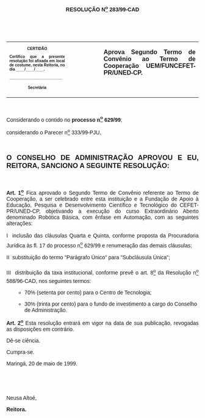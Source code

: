 <BODY>

<B><FONT FACE="Arial"><P ALIGN="CENTER"></P>
<P ALIGN="CENTER">RESOLU&Ccedil;&Atilde;O  N<U><SUP>o</U></SUP> 283/99-CAD</P>
<P ALIGN="JUSTIFY"></P>
<P ALIGN="JUSTIFY">&nbsp;</P>
</B><P ALIGN="JUSTIFY">&nbsp;</P></FONT>
<TABLE CELLSPACING=0 BORDER=0 CELLPADDING=7 WIDTH=621>
<TR><TD WIDTH="32%" VALIGN="TOP">
<B><FONT FACE="Arial" SIZE=1><P ALIGN="CENTER">CERTID&Atilde;O</P>
<P ALIGN="JUSTIFY">   Certifico que a presente resolu&ccedil;&atilde;o foi afixada em local de costume, nesta Reitoria, no dia ____/____/____.</P>
<P ALIGN="JUSTIFY"></P>
<P ALIGN="JUSTIFY">_________________________</P>
<P ALIGN="CENTER">Secret&aacute;ria</B></FONT></TD>
<TD WIDTH="17%" VALIGN="TOP">&nbsp;</TD>
<TD WIDTH="52%" VALIGN="TOP">
<B><FONT FACE="Arial"><P ALIGN="JUSTIFY">Aprova Segundo Termo de Conv&ecirc;nio ao Termo de Coopera&ccedil;&atilde;o UEM/FUNCEFET-PR/UNED-CP.</B></FONT></TD>
</TR>
</TABLE>

<FONT FACE="Arial"><P ALIGN="JUSTIFY"></P>
<P ALIGN="JUSTIFY">&nbsp;</P>
<P ALIGN="JUSTIFY">&#9;Considerando o contido no <B>processo n<U><SUP>o</U></SUP> 629/99</B>;</P>
<P ALIGN="JUSTIFY">&#9;considerando o Parecer n<U><SUP>o</U></SUP> 333/99-PJU,</P>
<B><P ALIGN="JUSTIFY"></P>
<P ALIGN="JUSTIFY">&nbsp;</P>
</FONT><FONT FACE="Arial" SIZE=4><P ALIGN="JUSTIFY">O CONSELHO DE ADMINISTRA&Ccedil;&Atilde;O APROVOU E EU, REITORA, SANCIONO A SEGUINTE RESOLU&Ccedil;&Atilde;O:</P>
</FONT><FONT FACE="Arial"><P ALIGN="JUSTIFY"></P>
<P ALIGN="JUSTIFY">&nbsp;</P>
</B><P ALIGN="JUSTIFY">&#9;<B>Art. 1<U><SUP>o</B></U></SUP> Fica aprovado o Segundo Termo de Conv&ecirc;nio referente ao Termo de Coopera&ccedil;&atilde;o, a ser celebrado entre esta institui&ccedil;&atilde;o e a Funda&ccedil;&atilde;o de Apoio &agrave; Educa&ccedil;&atilde;o, Pesquisa e Desenvolvimento Cient&iacute;fico e Tecnol&oacute;gico do CEFET-PR/UNED-CP, objetivando a execu&ccedil;&atilde;o do curso Extraordin&aacute;rio Aberto denominado Rob&oacute;tica B&aacute;sica, com &ecirc;nfase em Automa&ccedil;&atilde;o, com as seguintes altera&ccedil;&otilde;es:</P>
<P ALIGN="JUSTIFY">&#9;I  inclus&atilde;o das cl&aacute;usulas Quarta e Quinta, conforme proposta da Procuradoria Jur&iacute;dica &agrave;s fl. 17 do processo n<U><SUP>o</U></SUP> 629/99 e renumera&ccedil;&atilde;o das demais cl&aacute;usulas;</P>
<P ALIGN="JUSTIFY">&#9;II  substitui&ccedil;&atilde;o do termo &quot;Par&aacute;grafo &Uacute;nico&quot; para &quot;Subcl&aacute;usula &Uacute;nica&quot;;</P>
<P ALIGN="JUSTIFY">&#9;III  distribui&ccedil;&atilde;o da taxa institucional, conforme prev&ecirc; o art. 8<U><SUP>o</U></SUP> da Resolu&ccedil;&atilde;o n<U><SUP>o</U></SUP> 588/96-CAD, nos seguintes termos:</P>

<UL>

<UL>
<P ALIGN="JUSTIFY"><LI>70% (setenta por cento) para o Centro de Tecnologia;</LI></P>
<P ALIGN="JUSTIFY"><LI>30% (trinta por cento) para o fundo de investimento a cargo do Conselho de Administra&ccedil;&atilde;o.</LI></P></UL>
</UL>

<B><P ALIGN="JUSTIFY">&#9;Art. 2<U><SUP>o</U></SUP> </B>Esta resolu&ccedil;&atilde;o entrar&aacute; em vigor na data de sua publica&ccedil;&atilde;o, revogadas as disposi&ccedil;&otilde;es em contr&aacute;rio.</P>
<P ALIGN="JUSTIFY">&#9;D&ecirc;-se ci&ecirc;ncia.</P>
<P ALIGN="JUSTIFY">&#9;Cumpra-se.</P>
<P ALIGN="JUSTIFY"></P>
<P ALIGN="JUSTIFY">&#9;&#9;&#9;&#9;&#9;&#9;&#9;Maring&aacute;, 20 de maio de 1999.</P>
<P ALIGN="JUSTIFY"></P>
<P ALIGN="JUSTIFY">&nbsp;</P>
<P ALIGN="JUSTIFY">&nbsp;</P>
<P ALIGN="JUSTIFY">&#9;&#9;&#9;&#9;&#9;&#9;&#9;Neusa Alto&eacute;,</P>
<P ALIGN="JUSTIFY">&#9;&#9;&#9;&#9;&#9;&#9;&#9;<B>Reitora.</P>
</B></FONT><FONT SIZE=2><P ALIGN="JUSTIFY"></P>
<P>&nbsp;</P></FONT></BODY>
